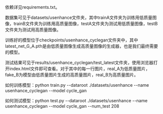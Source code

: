 依赖详见requirements.txt。

数据集可见于datasets/usenhance文件夹，其中trainA文件夹为训练用低质量图像，trainB文件夹为训练用高质量图像，testA文件夹为测试用低质量图像，testB文件夹为测试用高质量图像。

训练好的模型位于checkpoints/usenhance_cyclegan文件夹中，其中latest_net_G_A.pth是由低质量图像生成高质量图像的生成器，也是我们最终需要的模型。

测试结果可见于results/usenhance_cyclegan/test_latest文件夹，使用浏览器打开index.html文件即可查看。对于其中的每一行图片，real_A为低质量图片，fake_B为模型由低质量图片生成的高质量图片，real_B为高质量图片。

如何训练模型：python train.py --dataroot ./datasets/usenhance --name usenhance_cyclegan --model cycle_gan

如何测试模型：python test.py --dataroot ./datasets/usenhance --name usenhance_cyclegan --model cycle_gan --num_test 208